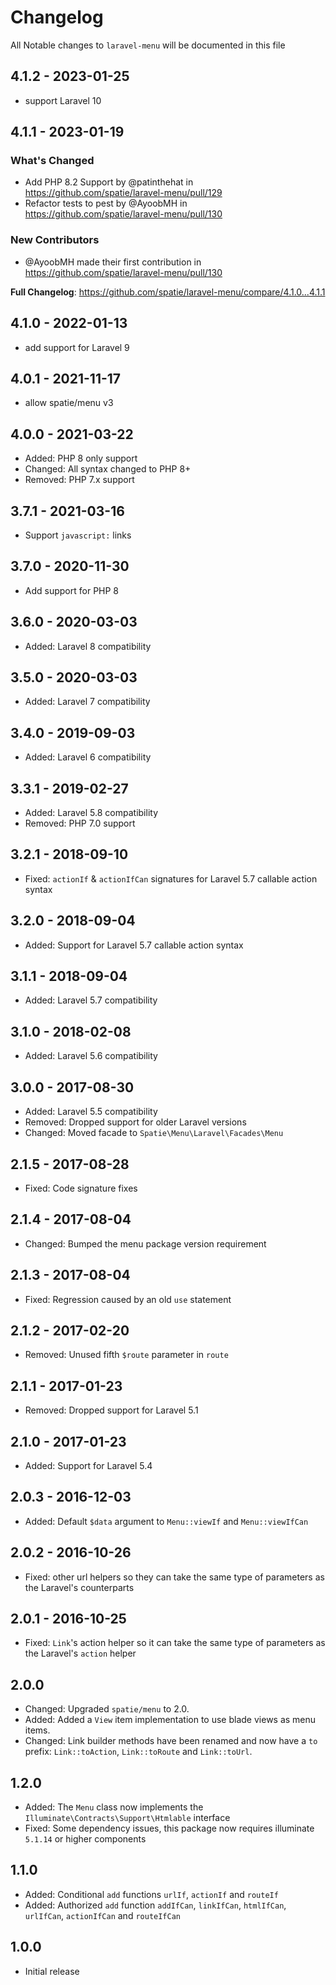 # Changelog

All Notable changes to `laravel-menu` will be documented in this file

## 4.1.2 - 2023-01-25

- support Laravel 10

## 4.1.1 - 2023-01-19

### What's Changed

- Add PHP 8.2 Support by @patinthehat in https://github.com/spatie/laravel-menu/pull/129
- Refactor tests to pest by @AyoobMH in https://github.com/spatie/laravel-menu/pull/130

### New Contributors

- @AyoobMH made their first contribution in https://github.com/spatie/laravel-menu/pull/130

**Full Changelog**: https://github.com/spatie/laravel-menu/compare/4.1.0...4.1.1

## 4.1.0 - 2022-01-13

- add support for Laravel 9

## 4.0.1 - 2021-11-17

- allow spatie/menu v3

## 4.0.0 - 2021-03-22

- Added: PHP 8 only support
- Changed: All syntax changed to PHP 8+
- Removed: PHP 7.x support

## 3.7.1 - 2021-03-16

- Support `javascript:` links

## 3.7.0 - 2020-11-30

- Add support for PHP 8

## 3.6.0 - 2020-03-03

- Added: Laravel 8 compatibility

## 3.5.0 - 2020-03-03

- Added: Laravel 7 compatibility

## 3.4.0 - 2019-09-03

- Added: Laravel 6 compatibility

## 3.3.1 - 2019-02-27

- Added: Laravel 5.8 compatibility
- Removed: PHP 7.0 support

## 3.2.1 - 2018-09-10

- Fixed: `actionIf` & `actionIfCan` signatures for Laravel 5.7 callable action syntax

## 3.2.0 - 2018-09-04

- Added: Support for Laravel 5.7 callable action syntax

## 3.1.1 - 2018-09-04

- Added: Laravel 5.7 compatibility

## 3.1.0 - 2018-02-08

- Added: Laravel 5.6 compatibility

## 3.0.0 - 2017-08-30

- Added: Laravel 5.5 compatibility
- Removed: Dropped support for older Laravel versions
- Changed: Moved facade to `Spatie\Menu\Laravel\Facades\Menu`

## 2.1.5 - 2017-08-28

- Fixed: Code signature fixes

## 2.1.4 - 2017-08-04

- Changed: Bumped the menu package version requirement

## 2.1.3 - 2017-08-04

- Fixed: Regression caused by an old `use` statement

## 2.1.2 - 2017-02-20

- Removed: Unused fifth `$route` parameter in `route`

## 2.1.1 - 2017-01-23

- Removed: Dropped support for Laravel 5.1

## 2.1.0 - 2017-01-23

- Added: Support for Laravel 5.4

## 2.0.3 - 2016-12-03

- Added: Default `$data` argument to `Menu::viewIf` and `Menu::viewIfCan`

## 2.0.2 - 2016-10-26

- Fixed: other url helpers so they can take the same type of parameters as the Laravel's counterparts

## 2.0.1 - 2016-10-25

- Fixed: `Link`'s action helper so it can take the same type of parameters as the Laravel's `action` helper

## 2.0.0

- Changed: Upgraded `spatie/menu` to 2.0.
- Added: Added a `View` item implementation to use blade views as menu items.
- Changed: Link builder methods have been renamed and now have a `to` prefix: `Link::toAction`, `Link::toRoute` and `Link::toUrl`.

## 1.2.0

- Added: The `Menu` class now implements the `Illuminate\Contracts\Support\Htmlable` interface
- Fixed: Some dependency issues, this package now requires illuminate `5.1.14` or higher components

## 1.1.0

- Added: Conditional `add` functions `urlIf`, `actionIf` and `routeIf`
- Added: Authorized `add` function `addIfCan`, `linkIfCan`, `htmlIfCan`, `urlIfCan`, `actionIfCan` and `routeIfCan`

## 1.0.0

- Initial release
